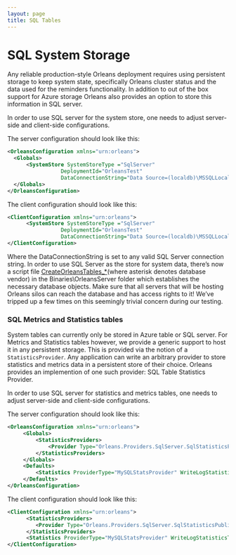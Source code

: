 ```yaml
---
layout: page
title: SQL Tables
---
```


# SQL System Storage

Any reliable production-style Orleans deployment requires using persistent storage to keep system state, specifically Orleans cluster status and the data used for the reminders functionality. In addition to out of the box support for Azure storage Orleans also provides an option to store this information in SQL server.

In order to use SQL server for the system store, one needs to adjust server-side and client-side configurations.

The server configuration should look like this:

``` xml
<OrleansConfiguration xmlns="urn:orleans">
  <Globals>
      <SystemStore SystemStoreType ="SqlServer"
                 DeploymentId="OrleansTest"
                 DataConnectionString="Data Source=(localdb)\MSSQLLocalDB;Initial Catalog=Orleans;Integrated Security=True;Pooling=False;Max Pool Size=200;Asynchronous Processing=True;MultipleActiveResultSets=True" AdoInvariant="System.Data.SqlClient" />
  </Globals>
</OrleansConfiguration>
```

The client configuration should look like this:

``` xml
<ClientConfiguration xmlns="urn:orleans">
      <SystemStore SystemStoreType ="SqlServer"
                 DeploymentId="OrleansTest"
                 DataConnectionString="Data Source=(localdb)\MSSQLLocalDB;Initial Catalog=Orleans;Integrated Security=True;Pooling=False;Max Pool Size=200;Asynchronous Processing=True;MultipleActiveResultSets=True" AdoInvariant="System.Data.SqlClient" />
</ClientConfiguration>
```

Where the DataConnectionString is set to any valid SQL Server connection string. In order to use SQL Server as the store for system data, there’s now a script file [CreateOrleansTables_*](https://github.com/dotnet/orleans/blob/master/src/OrleansSQLUtils/CreateOrleansTables_SqlServer.sql)(where asterisk denotes database vendor) in the Binaries\OrleansServer folder which establishes the necessary database objects. Make sure that all servers that will be hosting Orleans silos can reach the database and has access rights to it! We’ve tripped up a few times on this seemingly trivial concern during our testing.

### SQL Metrics and Statistics tables

System tables can currently only be stored in Azure table or SQL server.
For Metrics and Statistics tables however, we provide a generic support to host it in any persistent storage. This is provided via the notion of a `StatisticsProvider`. Any application can write an arbitrary provider to store statistics and metrics data in a persistent store of their choice. Orleans provides an implemention of one such provider: SQL Table Statistics Provider.

In order to use SQL server for statistics and metrics tables, one needs to adjust server-side and client-side configurations.

The server configuration should look like this:

``` xml
<OrleansConfiguration xmlns="urn:orleans">
     <Globals>
         <StatisticsProviders>
             <Provider Type="Orleans.Providers.SqlServer.SqlStatisticsPublisher" Name="MySQLStatsProvider" ConnectionString="Data Source=(localdb)\MSSQLLocalDB;Initial Catalog=Orleans;Integrated Security=True;Pooling=False;Max Pool Size=200;Asynchronous Processing=True;MultipleActiveResultSets=True" />
         </StatisticsProviders>
     </Globals>
     <Defaults>
         <Statistics ProviderType="MySQLStatsProvider" WriteLogStatisticsToTable="true"/>
     </Defaults>
</OrleansConfiguration>
```

The client configuration should look like this:

``` xml
<ClientConfiguration xmlns="urn:orleans">
      <StatisticsProviders>
         <Provider Type="Orleans.Providers.SqlServer.SqlStatisticsPublisher" Name="SQL" ConnectionString="Data Source=(localdb)\MSSQLLocalDB;Initial Catalog=Orleans;Integrated Security=True;Pooling=False;Max Pool Size=200;Asynchronous Processing=True;MultipleActiveResultSets=True" />
      </StatisticsProviders>
      <Statistics ProviderType="MySQLStatsProvider" WriteLogStatisticsToTable="true"/>
</ClientConfiguration>
```

